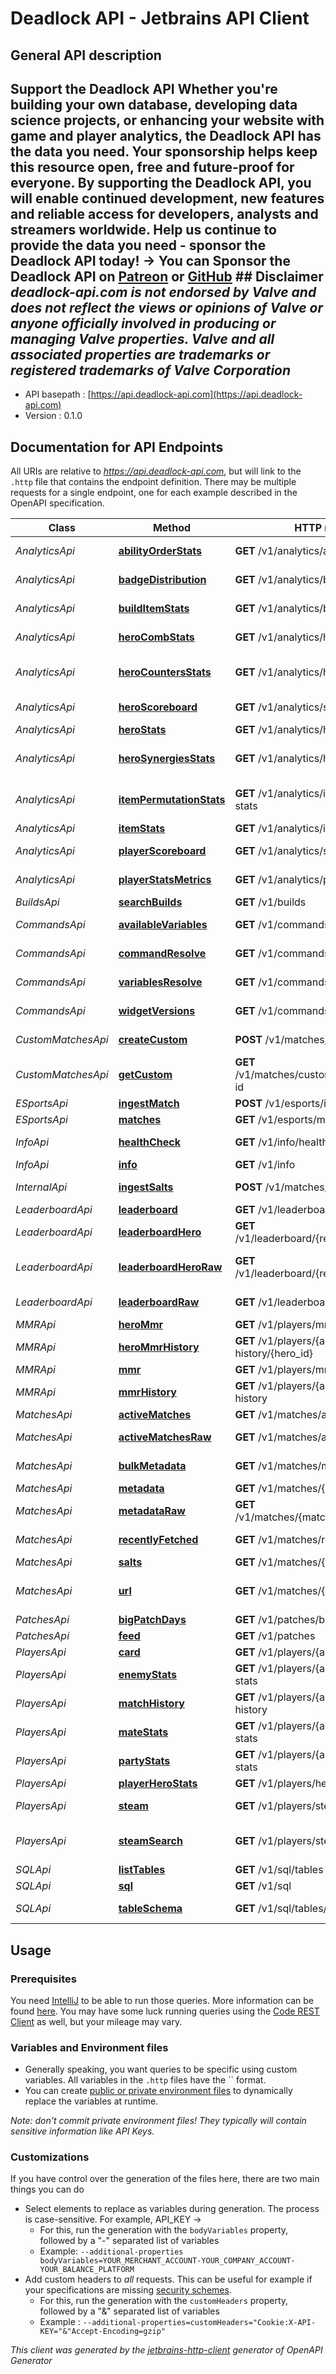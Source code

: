 # Deadlock API - Jetbrains API Client

## General API description

 ## Support the Deadlock API  Whether you&#39;re building your own database, developing data science projects, or enhancing your website with game and player analytics, the Deadlock API has the data you need.  Your sponsorship helps keep this resource open, free and future-proof for everyone. By supporting the Deadlock API, you will enable continued development, new features and reliable access for developers, analysts and streamers worldwide.  Help us continue to provide the data you need - sponsor the Deadlock API today!  **-&gt; You can Sponsor the Deadlock API on [Patreon](https://www.patreon.com/c/user?u&#x3D;68961896) or [GitHub](https://github.com/sponsors/raimannma)**  ## Disclaimer _deadlock-api.com is not endorsed by Valve and does not reflect the views or opinions of Valve or anyone officially involved in producing or managing Valve properties. Valve and all associated properties are trademarks or registered trademarks of Valve Corporation_         

* API basepath : [https://api.deadlock-api.com](https://api.deadlock-api.com)
* Version : 0.1.0

## Documentation for API Endpoints

All URIs are relative to *https://api.deadlock-api.com*, but will link to the `.http` file that contains the endpoint definition.
There may be multiple requests for a single endpoint, one for each example described in the OpenAPI specification.

Class | Method | HTTP request | Description
------------ | ------------- | ------------- | -------------
*AnalyticsApi* | [**abilityOrderStats**](Apis/AnalyticsApi.http#abilityorderstats) | **GET** /v1/analytics/ability-order-stats | Ability Order Stats
*AnalyticsApi* | [**badgeDistribution**](Apis/AnalyticsApi.http#badgedistribution) | **GET** /v1/analytics/badge-distribution | Badge Distribution
*AnalyticsApi* | [**buildItemStats**](Apis/AnalyticsApi.http#builditemstats) | **GET** /v1/analytics/build-item-stats | Build Item Stats
*AnalyticsApi* | [**heroCombStats**](Apis/AnalyticsApi.http#herocombstats) | **GET** /v1/analytics/hero-comb-stats | Hero Comb Stats
*AnalyticsApi* | [**heroCountersStats**](Apis/AnalyticsApi.http#herocountersstats) | **GET** /v1/analytics/hero-counter-stats | Hero Counter Stats
*AnalyticsApi* | [**heroScoreboard**](Apis/AnalyticsApi.http#heroscoreboard) | **GET** /v1/analytics/scoreboards/heroes | Hero Scoreboard
*AnalyticsApi* | [**heroStats**](Apis/AnalyticsApi.http#herostats) | **GET** /v1/analytics/hero-stats | Hero Stats
*AnalyticsApi* | [**heroSynergiesStats**](Apis/AnalyticsApi.http#herosynergiesstats) | **GET** /v1/analytics/hero-synergy-stats | Hero Synergy Stats
*AnalyticsApi* | [**itemPermutationStats**](Apis/AnalyticsApi.http#itempermutationstats) | **GET** /v1/analytics/item-permutation-stats | Item Permutation Stats
*AnalyticsApi* | [**itemStats**](Apis/AnalyticsApi.http#itemstats) | **GET** /v1/analytics/item-stats | Item Stats
*AnalyticsApi* | [**playerScoreboard**](Apis/AnalyticsApi.http#playerscoreboard) | **GET** /v1/analytics/scoreboards/players | Player Scoreboard
*AnalyticsApi* | [**playerStatsMetrics**](Apis/AnalyticsApi.http#playerstatsmetrics) | **GET** /v1/analytics/player-stats/metrics | Player Stats Metrics
*BuildsApi* | [**searchBuilds**](Apis/BuildsApi.http#searchbuilds) | **GET** /v1/builds | Search
*CommandsApi* | [**availableVariables**](Apis/CommandsApi.http#availablevariables) | **GET** /v1/commands/variables/available | Available Variables
*CommandsApi* | [**commandResolve**](Apis/CommandsApi.http#commandresolve) | **GET** /v1/commands/resolve | Resolve Command
*CommandsApi* | [**variablesResolve**](Apis/CommandsApi.http#variablesresolve) | **GET** /v1/commands/variables/resolve | Resolve Variables
*CommandsApi* | [**widgetVersions**](Apis/CommandsApi.http#widgetversions) | **GET** /v1/commands/widgets/versions | Widget Versions
*CustomMatchesApi* | [**createCustom**](Apis/CustomMatchesApi.http#createcustom) | **POST** /v1/matches/custom/create | Create Match
*CustomMatchesApi* | [**getCustom**](Apis/CustomMatchesApi.http#getcustom) | **GET** /v1/matches/custom/{party_id}/match-id | Get Match ID
*ESportsApi* | [**ingestMatch**](Apis/ESportsApi.http#ingestmatch) | **POST** /v1/esports/ingest/match | Ingest
*ESportsApi* | [**matches**](Apis/ESportsApi.http#matches) | **GET** /v1/esports/matches | List Matches
*InfoApi* | [**healthCheck**](Apis/InfoApi.http#healthcheck) | **GET** /v1/info/health | Health Check
*InfoApi* | [**info**](Apis/InfoApi.http#info) | **GET** /v1/info | API Info
*InternalApi* | [**ingestSalts**](Apis/InternalApi.http#ingestsalts) | **POST** /v1/matches/salts | Match Salts Ingest
*LeaderboardApi* | [**leaderboard**](Apis/LeaderboardApi.http#leaderboard) | **GET** /v1/leaderboard/{region} | Leaderboard
*LeaderboardApi* | [**leaderboardHero**](Apis/LeaderboardApi.http#leaderboardhero) | **GET** /v1/leaderboard/{region}/{hero_id} | Hero Leaderboard
*LeaderboardApi* | [**leaderboardHeroRaw**](Apis/LeaderboardApi.http#leaderboardheroraw) | **GET** /v1/leaderboard/{region}/{hero_id}/raw | Hero Leaderboard as Protobuf
*LeaderboardApi* | [**leaderboardRaw**](Apis/LeaderboardApi.http#leaderboardraw) | **GET** /v1/leaderboard/{region}/raw | Leaderboard as Protobuf
*MMRApi* | [**heroMmr**](Apis/MMRApi.http#herommr) | **GET** /v1/players/mmr/{hero_id} | Hero MMR
*MMRApi* | [**heroMmrHistory**](Apis/MMRApi.http#herommrhistory) | **GET** /v1/players/{account_id}/mmr-history/{hero_id} | Hero MMR History
*MMRApi* | [**mmr**](Apis/MMRApi.http#mmr) | **GET** /v1/players/mmr | MMR
*MMRApi* | [**mmrHistory**](Apis/MMRApi.http#mmrhistory) | **GET** /v1/players/{account_id}/mmr-history | MMR History
*MatchesApi* | [**activeMatches**](Apis/MatchesApi.http#activematches) | **GET** /v1/matches/active | Active
*MatchesApi* | [**activeMatchesRaw**](Apis/MatchesApi.http#activematchesraw) | **GET** /v1/matches/active/raw | Active as Protobuf
*MatchesApi* | [**bulkMetadata**](Apis/MatchesApi.http#bulkmetadata) | **GET** /v1/matches/metadata | Bulk Metadata
*MatchesApi* | [**metadata**](Apis/MatchesApi.http#metadata) | **GET** /v1/matches/{match_id}/metadata | Metadata
*MatchesApi* | [**metadataRaw**](Apis/MatchesApi.http#metadataraw) | **GET** /v1/matches/{match_id}/metadata/raw | Metadata as Protobuf
*MatchesApi* | [**recentlyFetched**](Apis/MatchesApi.http#recentlyfetched) | **GET** /v1/matches/recently-fetched | Recently Fetched
*MatchesApi* | [**salts**](Apis/MatchesApi.http#salts) | **GET** /v1/matches/{match_id}/salts | Salts
*MatchesApi* | [**url**](Apis/MatchesApi.http#url) | **GET** /v1/matches/{match_id}/live/url | Live Broadcast URL
*PatchesApi* | [**bigPatchDays**](Apis/PatchesApi.http#bigpatchdays) | **GET** /v1/patches/big-days | Big Days
*PatchesApi* | [**feed**](Apis/PatchesApi.http#feed) | **GET** /v1/patches | Notes
*PlayersApi* | [**card**](Apis/PlayersApi.http#card) | **GET** /v1/players/{account_id}/card | Card
*PlayersApi* | [**enemyStats**](Apis/PlayersApi.http#enemystats) | **GET** /v1/players/{account_id}/enemy-stats | Enemy Stats
*PlayersApi* | [**matchHistory**](Apis/PlayersApi.http#matchhistory) | **GET** /v1/players/{account_id}/match-history | Match History
*PlayersApi* | [**mateStats**](Apis/PlayersApi.http#matestats) | **GET** /v1/players/{account_id}/mate-stats | Mate Stats
*PlayersApi* | [**partyStats**](Apis/PlayersApi.http#partystats) | **GET** /v1/players/{account_id}/party-stats | Party Stats
*PlayersApi* | [**playerHeroStats**](Apis/PlayersApi.http#playerherostats) | **GET** /v1/players/hero-stats | Hero Stats
*PlayersApi* | [**steam**](Apis/PlayersApi.http#steam) | **GET** /v1/players/steam | Batch Steam Profile
*PlayersApi* | [**steamSearch**](Apis/PlayersApi.http#steamsearch) | **GET** /v1/players/steam-search | Steam Profile Search
*SQLApi* | [**listTables**](Apis/SQLApi.http#listtables) | **GET** /v1/sql/tables | List Tables
*SQLApi* | [**sql**](Apis/SQLApi.http#sql) | **GET** /v1/sql | Query
*SQLApi* | [**tableSchema**](Apis/SQLApi.http#tableschema) | **GET** /v1/sql/tables/{table}/schema | Table Schema


## Usage

### Prerequisites

You need [IntelliJ](https://www.jetbrains.com/idea/) to be able to run those queries. More information can be found [here](https://www.jetbrains.com/help/idea/http-client-in-product-code-editor.html).
You may have some luck running queries using the [Code REST Client](https://marketplace.visualstudio.com/items?itemName=humao.rest-client) as well, but your mileage may vary.

### Variables and Environment files

* Generally speaking, you want queries to be specific using custom variables. All variables in the `.http` files have the `` format.
* You can create [public or private environment files](https://www.jetbrains.com/help/idea/exploring-http-syntax.html#environment-variables) to dynamically replace the variables at runtime.

_Note: don't commit private environment files! They typically will contain sensitive information like API Keys._

### Customizations

If you have control over the generation of the files here, there are two main things you can do

* Select elements to replace as variables during generation. The process is case-sensitive. For example, API_KEY -> 
    * For this, run the generation with the `bodyVariables` property, followed by a "-" separated list of variables
    * Example: `--additional-properties bodyVariables=YOUR_MERCHANT_ACCOUNT-YOUR_COMPANY_ACCOUNT-YOUR_BALANCE_PLATFORM`
* Add custom headers to _all_ requests. This can be useful for example if your specifications are missing [security schemes](https://github.com/github/rest-api-description/issues/237).
    * For this, run the generation with the `customHeaders` property, followed by a "&" separated list of variables
    * Example : `--additional-properties=customHeaders="Cookie:X-API-KEY="&"Accept-Encoding=gzip"`

_This client was generated by the [jetbrains-http-client](https://openapi-generator.tech/docs/generators/jetbrains-http-client) generator of OpenAPI Generator_